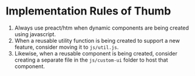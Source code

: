 # Implementation Rules of Thumb
1. Always use preact/htm when dynamic components are being created using javascript.
2. When a reusable utility function is being created to support a new feature, consider moving it to `js/util.js`.
3. Likewise, when a reusable component is being created, consider creating a separate file in the `js/custom-ui` folder to host that component.
